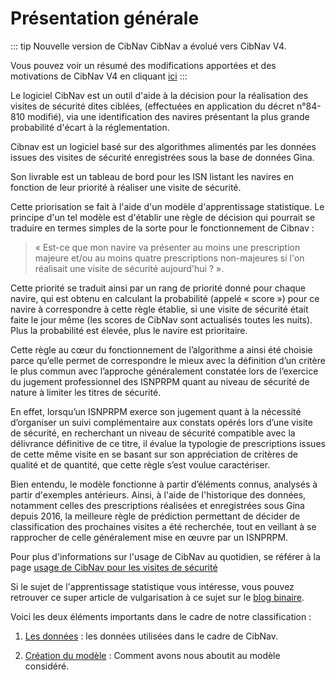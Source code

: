 # Présentation générale
::: tip Nouvelle version de CibNav
CibNav a évolué vers CibNav V4. 

Vous pouvez voir un résumé des modifications apportées et des motivations de CibNav V4 en cliquant [ici](./evolution_cibnav_v2.md#)
:::

Le logiciel CibNav est un outil d'aide à la décision pour la réalisation des visites de sécurité dites ciblées, 
(effectuées en application du décret n°84-810 modifié), via une identification des navires présentant la plus grande probabilité d'écart à la réglementation.

Cibnav est un logiciel basé sur des algorithmes alimentés par les données issues des visites de sécurité enregistrées sous la base de données Gina.

Son livrable est un tableau de bord pour les ISN listant les navires en fonction de leur priorité à réaliser une visite de sécurité.

Cette priorisation se fait à l'aide d'un modèle d'apprentissage statistique. 
Le principe d'un tel modèle est d'établir une règle de décision qui pourrait se traduire en termes simples de la sorte pour le fonctionnement de Cibnav :

> « Est-ce que mon navire va présenter au moins une prescription majeure et/ou au moins quatre prescriptions non-majeures si l'on réalisait une visite de sécurité aujourd'hui ? ».

Cette priorité se traduit ainsi par un rang de priorité donné pour chaque navire, qui est obtenu en calculant la probabilité (appelé « score »)
 pour ce navire à correspondre à cette règle établie, si une visite de sécurité était faite le jour même (les scores de CibNav sont actualisés toutes les nuits). 
 Plus la probabilité est élevée, plus le navire est prioritaire.
 
Cette règle au cœur du fonctionnement de l’algorithme a ainsi été choisie parce qu’elle permet de correspondre
 le mieux avec la définition d’un critère le plus commun avec l’approche généralement constatée lors de l’exercice 
 du jugement professionnel des ISNPRPM quant au niveau de sécurité de nature à limiter les titres de sécurité.
 
En effet, lorsqu’un ISNPRPM exerce son jugement quant à la nécessité d’organiser un suivi complémentaire aux constats
 opérés lors d’une visite de sécurité, en recherchant un niveau de sécurité compatible avec la délivrance définitive de ce titre, 
 il évalue la typologie de prescriptions issues de cette même visite en se basant sur son appréciation de critères de qualité et de quantité, 
 que cette règle s’est voulue caractériser.
 
Bien entendu, le modèle fonctionne à partir d’éléments connus, analysés à partir d'exemples antérieurs.
 Ainsi, à l'aide de l'historique des données, notamment celles des prescriptions réalisées et enregistrées sous Gina depuis 2016, 
 la meilleure règle de prédiction permettant de décider de  classification des prochaines visites a été recherchée, 
 tout en veillant à se rapprocher de celle généralement mise en œuvre par un ISNPRPM.

Pour plus d'informations sur l'usage de CibNav au quotidien, se référer à la page [usage de CibNav pour les visites de sécurité](./usage-cibnav.md)

Si le sujet de l'apprentissage statistique vous intéresse, vous pouvez retrouver ce super article de vulgarisation à ce sujet sur le [blog binaire](https://www.lemonde.fr/blog/binaire/2017/10/20/jouez-avec-les-neurones-de-la-machine/).


Voici les deux éléments importants dans le cadre de notre classification :

1. [Les données](./donnees2.md) : les données utilisées dans le cadre de CibNav.

2. [Création du modèle](./algorithme2.md) : Comment avons nous aboutit au modèle considéré.

